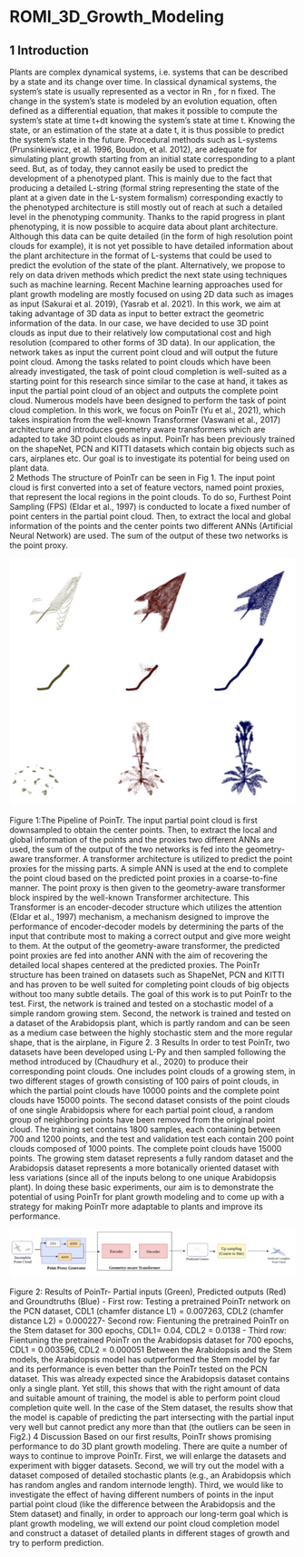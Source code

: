# ROMI_3D_Growth_Modeling

## 1 Introduction 

Plants are complex dynamical systems, i.e. systems that can be described by a state and its change over time. In classical dynamical systems, the system’s state is usually represented as a vector in Rn , for n fixed. The change in the system’s state is modeled by an evolution equation, often defined as a  differential equation, that makes it possible to compute the system’s state at time t+dt knowing the  system’s state at time t. Knowing the state, or an estimation of the state at a date t, it is thus possible to predict the system’s state in the future. 
Procedural methods such as L-systems (Prunsinkiewicz, et al. 1996, Boudon, et al. 2012), are adequate for simulating plant growth starting from an initial state corresponding to a plant seed. But, as of today, they cannot easily be used to predict the development of a phenotyped plant. This is mainly due to the fact that producing a detailed L-string (formal string representing the state of the plant at a given date  in the L-system formalism) corresponding exactly to the phenotyped architecture is still mostly out of  reach at such a detailed level in the phenotyping community.
Thanks to the rapid progress in plant phenotyping, it is now possible to acquire data about plant architecture. Although this data can be quite detailed (in the form of high resolution point clouds for example), it is not yet possible to have detailed information about the plant architecture in the format of L-systems that could be used to predict the evolution of the state of the plant. Alternatively, we propose to rely on data driven methods which predict the next state using techniques such as machine learning. Recent Machine learning approaches used for plant growth modeling are mostly focused on  using 2D data such as images as input (Sakurai et al. 2019), (Yasrab et al. 2021). In this work, we aim at taking advantage of 3D data as input to better extract the geometric information of the data. In our case, we have decided to use 3D point clouds as input due to their relatively low computational cost and high resolution (compared to other forms of 3D data). 
In our application, the network takes as input the current point cloud and will output the future point cloud. Among the tasks related to point clouds which have been already investigated, the task of point cloud completion is well-suited as a starting point for this research since similar to the case at hand, it takes as input the partial point cloud of an object and outputs the complete point cloud. Numerous models have been designed to perform the task of point cloud completion. In this work, we focus on PoinTr (Yu et al., 2021), which takes inspiration from the well-known Transformer (Vaswani et al., 2017) architecture and introduces geometry aware transformers which are adapted to take 3D point clouds as input. PoinTr has been previously trained on the shapeNet, PCN and KITTI datasets which contain big objects such as cars, airplanes etc. Our goal is to investigate its potential for being used on plant data.  
 2 Methods 
The structure of PoinTr can be seen in Fig 1. The input point cloud is first converted into a set of feature vectors, named point proxies, that represent the local regions in the point clouds. To do so, Furthest Point Sampling (FPS) (Eldar et al., 1997) is conducted to locate a fixed number of point centers in the partial point cloud. Then, to extract the local and global information of the points and the center points two different ANNs (Artificial Neural Network) are used. The sum of the output of these two networks is the point proxy. 



![alt text](https://github.com/Mona-ShZeinoddin/ROMI_3D_Growth_Modeling/blob/main/Results.png)
 

Figure 1:The Pipeline of PoinTr. The input partial point cloud is first downsampled to obtain the center points. Then, to extract the local and global information of the points and the proxies two different ANNs are used, the sum of the output of the two networks is fed into the geometry-aware transformer. A transformer architecture is utilized to predict the point proxies for the missing parts. A simple ANN is used at the end to complete the point cloud based on the predicted point proxies in a coarse-to-fine manner. 
The point proxy is then given to the geometry-aware transformer block inspired by the well-known  Transformer architecture. This Transformer is an encoder-decoder structure which utilizes the attention (Eldar et al., 1997) mechanism, a mechanism designed to improve the performance of encoder-decoder models by determining the parts of the input that contribute most to making a correct output and give more weight to them. At the output of the geometry-aware transformer, the predicted point proxies are fed into another ANN with the aim of recovering the detailed local shapes centered at the predicted proxies. 
The PoinTr structure has been trained on datasets such as ShapeNet, PCN and KITTI and has proven to be well suited for completing point clouds of big objects without too many subtle details. The goal of this work is to put PoinTr to the test. First, the network is trained and tested on a stochastic model of a simple random growing stem. Second, the network is trained and tested on a dataset of the Arabidopsis plant, which is partly random and can be seen as a medium case between the highly stochastic stem and the more regular shape, that is the airplane, in Figure 2. 
3 Results 
In order to test PoinTr, two datasets have been developed using L-Py and then sampled following the method introduced by (Chaudhury et al., 2020) to produce their corresponding point clouds. One includes point clouds of a growing stem, in two different stages of growth consisting of 100 pairs of point clouds, in which the partial point clouds have 10000 points and the complete point clouds have 15000 points. The second dataset consists of the point clouds of one single Arabidopsis where for each partial point cloud, a random group of neighboring points have been removed from the original point cloud. The training set contains 1800 samples, each containing between 700 and 1200 points, and the test and validation test each contain 200 point clouds composed of 1000 points. The complete point clouds have 15000 points. The growing stem dataset represents a fully random dataset and the Arabidopsis dataset represents a more botanically oriented dataset with less variations (since all of the inputs belong to one unique Arabidopsis plant). In doing these basic experiments, our aim is to demonstrate the potential of using PoinTr for plant growth modeling and to come up with a strategy for making PoinTr more adaptable to plants and improve its performance. 



![alt text](https://github.com/Mona-ShZeinoddin/ROMI_3D_Growth_Modeling/blob/main/PoinTr_Review.png)


Figure 2: Results of PoinTr- Partial inputs (Green), Predicted outputs (Red) and Groundtruths (Blue) - First row: Testing a pretrained PoinTr network on the PCN dataset, CDL1 (chamfer distance L1) = 0.007263, CDL2 (chamfer distance L2) = 0.000227- Second row: Fientuning the pretrained PoinTr on the Stem dataset for 300 epochs, CDL1= 0.04, CDL2 = 0.0138 - Third row: Fientuning the pretrained PoinTr on the Arabidopsis dataset for 700 epochs, CDL1 = 0.003596, CDL2 = 0.000051 
Between the Arabidopsis and the Stem models, the Arabidopsis model has outperformed the Stem model by far and its performance is even better than the PoinTr tested on the PCN dataset. This was already expected since the Arabidopsis dataset contains only a single plant. Yet still, this shows that with the right amount of data and suitable amount of training, the model is able to perform point cloud completion quite well. In the case of the Stem dataset, the results show that the model is capable of predicting the part intersecting with the partial input very well but cannot predict any more than that (the outliers can be seen in Fig2.) 
4 Discussion 
Based on our first results, PoinTr shows promising performance to do 3D plant growth modeling. There are quite a number of ways to continue to improve PoinTr. First, we will enlarge the datasets and experiment with bigger datasets. Second, we will try out the model with a dataset composed of detailed stochastic plants (e.g., an Arabidopsis which has random angles and random internode length). Third, we would like to investigate the effect of having different numbers of points in the input partial point cloud (like the difference between the Arabidopsis and the Stem dataset) and finally, in order to approach our long-term goal which is plant growth modeling, we will extend our point cloud completion model and construct a dataset of detailed plants in different stages of growth and try to perform prediction.



